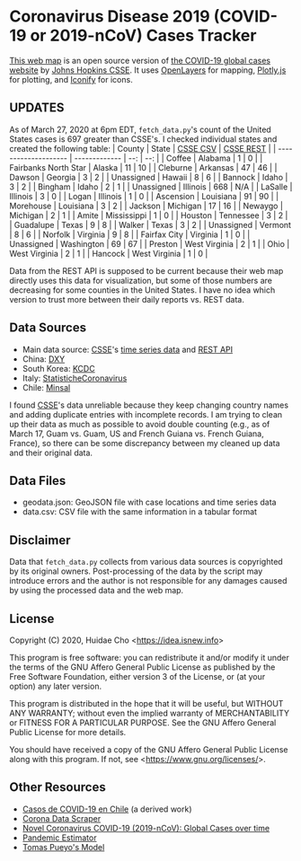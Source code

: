 # Coronavirus Disease 2019 (COVID-19 or 2019-nCoV) Cases Tracker

[This web map](https://app.isnew.info/covid-19) is an open source version of [the COVID-19 global cases website](https://arcg.is/0fHmTX) by [Johns Hopkins CSSE](https://systems.jhu.edu). It uses [OpenLayers](https://openlayers.org) for mapping, [Plotly.js](https://github.com/plotly/plotly.js) for plotting, and [Iconify](https://iconify.design/) for icons.

## UPDATES

As of March 27, 2020 at 6pm EDT, `fetch_data.py`'s count of the United States cases is 697 greater than CSSE's. I checked individual states and created the following table:
| County     | State | [CSSE CSV](https://github.com/CSSEGISandData/COVID-19/blob/master/csse_covid_19_data/csse_covid_19_daily_reports/03-26-2020.csv) | [CSSE REST](https://services9.arcgis.com/N9p5hsImWXAccRNI/arcgis/rest/services/Nc2JKvYFoAEOFCG5JSI6/FeatureServer/1/query?where=1%3D1&outFields=*&f=json) |
| -------------------- | ------------- | --: | --: |
| Coffee               | Alabama       |   1 |   0 |
| Fairbanks North Star | Alaska        |  11 |  10 |
| Cleburne             | Arkansas      |  47 |  46 |
| Dawson               | Georgia       |   3 |   2 |
| Unassigned           | Hawaii        |   8 |   6 |
| Bannock              | Idaho         |   3 |   2 |
| Bingham              | Idaho         |   2 |   1 |
| Unassigned           | Illinois      | 668 | N/A |
| LaSalle              | Illinois      |   3 |   0 |
| Logan                | Illinois      |   1 |   0 |
| Ascension            | Louisiana     |  91 |  90 |
| Morehouse            | Louisiana     |   3 |   2 |
| Jackson              | Michigan      |  17 |  16 |
| Newaygo              | Michigan      |   2 |   1 |
| Amite                | Mississippi   |   1 |   0 |
| Houston              | Tennessee     |   3 |   2 |
| Guadalupe            | Texas         |   9 |   8 |
| Walker               | Texas         |   3 |   2 |
| Unassigned           | Vermont       |   8 |   6 |
| Norfolk              | Virginia      |   9 |   8 |
| Fairfax City         | Virginia      |   1 |   0 |
| Unassigned           | Washington    |  69 |  67 |
| Preston              | West Virginia |   2 |   1 |
| Ohio                 | West Virginia |   2 |   1 |
| Hancock              | West Virginia |   1 |   0 |

Data from the REST API is supposed to be current because their web map directly uses this data for visualization, but some of those numbers are decreasing for some counties in the United States. I have no idea which version to trust more between their daily reports vs. REST data.

## Data Sources

* Main data source: [CSSE](https://systems.jhu.edu)'s [time series data](https://github.com/CSSEGISandData/COVID-19/tree/master/csse_covid_19_data/csse_covid_19_time_series) and [REST API](https://services1.arcgis.com/0MSEUqKaxRlEPj5g/ArcGIS/rest/services/ncov_cases/FeatureServer/1/query?where=1%3D1&outFields=*&f=json)
* China: [DXY](https://ncov.dxy.cn/ncovh5/view/pneumonia)
* South Korea: [KCDC](http://ncov.mohw.go.kr/bdBoardList_Real.do)
* Italy: [StatisticheCoronavirus](https://statistichecoronavirus.it/regioni-coronavirus-italia/)
* Chile: [Minsal](https://www.minsal.cl/nuevo-coronavirus-2019-ncov/casos-confirmados-en-chile-covid-19/)

I found [CSSE](https://systems.jhu.edu)'s data unreliable because they keep changing country names and adding duplicate entries with incomplete records. I am trying to clean up their data as much as possible to avoid double counting (e.g., as of March 17, Guam vs. Guam, US and French Guiana vs. French Guiana, France), so there can be some discrepancy between my cleaned up data and their original data.

## Data Files

* geodata.json: GeoJSON file with case locations and time series data
* data.csv: CSV file with the same information in a tabular format

## Disclaimer

Data that `fetch_data.py` collects from various data sources is copyrighted by its original owners. Post-processing of the data by the script may introduce errors and the author is not responsible for any damages caused by using the processed data and the web map.

## License

Copyright (C) 2020, Huidae Cho <<https://idea.isnew.info>>

This program is free software: you can redistribute it and/or modify
it under the terms of the GNU Affero General Public License as
published by the Free Software Foundation, either version 3 of the
License, or (at your option) any later version.

This program is distributed in the hope that it will be useful,
but WITHOUT ANY WARRANTY; without even the implied warranty of
MERCHANTABILITY or FITNESS FOR A PARTICULAR PURPOSE.  See the
GNU Affero General Public License for more details.

You should have received a copy of the GNU Affero General Public License
along with this program.  If not, see <<https://www.gnu.org/licenses/>>.

## Other Resources

* [Casos de COVID-19 en Chile](http://www.sci-solve.com/covid-19-Chile/index.html) (a derived work)
* [Corona Data Scraper](https://coronadatascraper.com/)
* [Novel Coronavirus COVID-19 (2019-nCoV): Global Cases over time](https://covid19visualiser.com/)
* [Pandemic Estimator](https://pandemic-estimator.net/)
* [Tomas Pueyo's Model](https://medium.com/@tomaspueyo/coronavirus-act-today-or-people-will-die-f4d3d9cd99ca)

